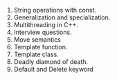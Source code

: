 1. String operations with const.
2. Generalization and specialization.
3. Multithreading in C++.
4. Interview questions.
6. Move semantics
7. Template function.
8. Template class.
9. Deadly diamond of death.
10. Default and Delete keyword